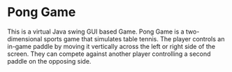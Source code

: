 # Pong Game
This is a virtual Java swing GUI based Game.
Pong Game is a two-dimensional sports game that simulates table tennis. The player controls an in-game paddle by moving it vertically across the left or right side of the screen. They can compete against another player controlling a second paddle on the opposing side.
